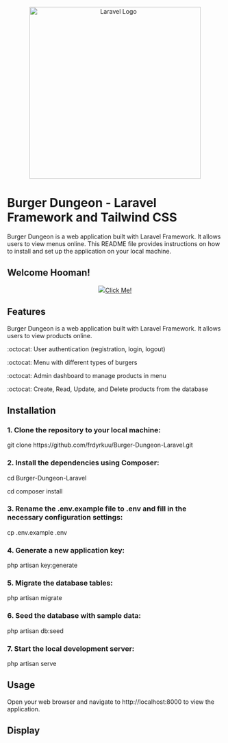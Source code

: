 <p align="center"><a href="https://laravel.com" target="_blank"><img src="https://i.ibb.co/nrvc7b2/sdad.png" width="400" alt="Laravel Logo"></a></p>

# Burger Dungeon - Laravel Framework and Tailwind CSS

<p>Burger Dungeon is a web application built with Laravel Framework. It allows users to view menus online. This README file provides instructions on how to install and set up the application on your local machine.</p>

## Welcome Hooman!
<p align="center"><a href="https://github.com/frdyrkuu" target="_blank" rel="noopener noreferrer"><img src="https://gist.githubusercontent.com/brudnak/aba00c9a1c92d226f68e8ad8ba1e0a40/raw/e1e4a92f6072d15014f19aa8903d24a1ac0c41a4/nyan-cat.gif">Click Me!</a></p>


## Features

Burger Dungeon is a web application built with Laravel Framework. It allows users to view products online.
<p>	:octocat: User authentication (registration, login, logout)</p>
<p>	:octocat: Menu with different types of burgers</p>
<p>	:octocat: Admin dashboard to manage products in menu</p>
<p>	:octocat: Create, Read, Update, and Delete products from the database</p>

## Installation

### 1. Clone the repository to your local machine:
<p>git clone https://github.com/frdyrkuu/Burger-Dungeon-Laravel.git</p>

### 2. Install the dependencies using Composer:
<p>cd Burger-Dungeon-Laravel</p>
<p>cd composer install</p>

### 3. Rename the .env.example file to .env and fill in the necessary configuration settings:
<p>cp .env.example .env</p>

### 4. Generate a new application key:
<p>php artisan key:generate</p>

### 5. Migrate the database tables:
<p>php artisan migrate</p>

### 6. Seed the database with sample data:
<p>php artisan db:seed</p>

### 7. Start the local development server:
<p>php artisan serve</p>



## Usage
<p>Open your web browser and navigate to http://localhost:8000 to view the application.</p>

## Display

